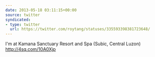 ```yaml
---
date: 2013-05-18 03:11:15+00:00
source: twitter
syndicated:
- type: twitter
  url: https://twitter.com/roytang/statuses/335593398381723648/
---
```


I'm at Kamana Sanctuary Resort and Spa (Subic, Central Luzon) http://4sq.com/10A0Xjp